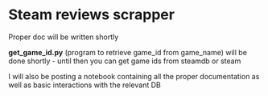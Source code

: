 # Steam reviews scrapper

Proper doc will be written shortly

**get_game_id.py** (program to retrieve game_id from game_name) will be done shortly - until then you can get game ids from steamdb or steam

I will also be posting a notebook containing all the proper documentation as well as basic interactions with the relevant DB

